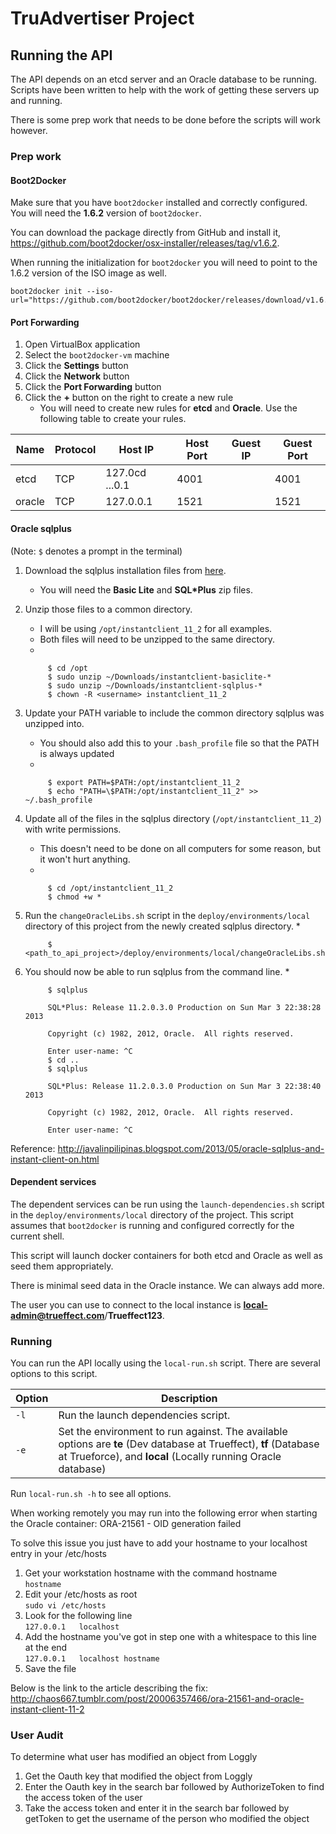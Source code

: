 # TruAdvertiser Project

## Running the API

The API depends on an etcd server and an Oracle database to be running.  Scripts have been written to help with the work of getting these servers up and running.

There is some prep work that needs to be done before the scripts will work however.

### Prep work

#### Boot2Docker

Make sure that you have `boot2docker` installed and correctly configured.  You will need the **1.6.2** version of `boot2docker`.
    
You can download the package directly from GitHub and install it, <https://github.com/boot2docker/osx-installer/releases/tag/v1.6.2>.

When running the initialization for `boot2docker` you will need to point to the 1.6.2 version of the ISO image as well.

    boot2docker init --iso-url="https://github.com/boot2docker/boot2docker/releases/download/v1.6.2/boot2docker.iso"

#### Port Forwarding

1. Open VirtualBox application
2. Select the `boot2docker-vm` machine
3. Click the **Settings** button
4. Click the **Network** button
5. Click the **Port Forwarding** button
6. Click the **+** button on the right to create a new rule
	* You will need to create new rules for **etcd** and **Oracle**.  Use the following table to create your rules.
	
| Name   | Protocol | Host IP   | Host Port | Guest IP | Guest Port |
|--------|----------|-----------|-----------|----------|------------|
| etcd   | TCP      | 127.0cd ...0.1 | 4001      |          | 4001       |
| oracle | TCP      | 127.0.0.1 | 1521      |          | 1521       |

#### Oracle sqlplus

(Note: `$` denotes a prompt in the terminal)

1. Download the sqlplus installation files from [here](http://www.oracle.com/technetwork/topics/intel-macsoft-096467.html).
	* You will need the **Basic Lite** and **SQL\*Plus** zip files.
2. Unzip those files to a common directory.
	* I will be using `/opt/instantclient_11_2` for all examples.
	* Both files will need to be unzipped to the same directory.
	* 
	
			$ cd /opt
			$ sudo unzip ~/Downloads/instantclient-basiclite-*
			$ sudo unzip ~/Downloads/instantclient-sqlplus-*
			$ chown -R <username> instantclient_11_2
	
3. Update your PATH variable to include the common directory sqlplus was unzipped into.
	* You should also add this to your `.bash_profile` file so that the PATH is always updated
	* 
	
			$ export PATH=$PATH:/opt/instantclient_11_2
			$ echo "PATH=\$PATH:/opt/instantclient_11_2" >> ~/.bash_profile
	
4. Update all of the files in the sqlplus directory (`/opt/instantclient_11_2`) with write permissions.
	* This doesn't need to be done on all computers for some reason, but it won't hurt anything.
	* 
		
			$ cd /opt/instantclient_11_2
			$ chmod +w *
			
5. Run the `changeOracleLibs.sh` script in the `deploy/environments/local` directory of this project from the newly created sqlplus directory.
	* 
	
			$ <path_to_api_project>/deploy/environments/local/changeOracleLibs.sh
	
6. You should now be able to run sqlplus from the command line.
	* 
	
			$ sqlplus
			
			SQL*Plus: Release 11.2.0.3.0 Production on Sun Mar 3 22:38:28 2013
	
			Copyright (c) 1982, 2012, Oracle.  All rights reserved.
		
			Enter user-name: ^C
			$ cd ..
			$ sqlplus
		
			SQL*Plus: Release 11.2.0.3.0 Production on Sun Mar 3 22:38:40 2013
			
			Copyright (c) 1982, 2012, Oracle.  All rights reserved.
			
			Enter user-name: ^C


Reference: <http://javalinpilipinas.blogspot.com/2013/05/oracle-sqlplus-and-instant-client-on.html>

#### Dependent services

The dependent services can be run using the `launch-dependencies.sh` script in the `deploy/environments/local` directory of the project.  This script assumes that `boot2docker` is running and configured correctly for the current shell.

This script will launch docker containers for both etcd and Oracle as well as seed them appropriately.

There is minimal seed data in the Oracle instance.  We can always add more.

The user you can use to connect to the local instance is **local-admin@trueffect.com**/**Trueffect123**.

### Running

You can run the API locally using the `local-run.sh` script.  There are several options to this script.

| Option | Description |
|---|---|
| `-l` | Run the launch dependencies script. |
| `-e` | Set the environment to run against.  The available options are **te** (Dev database at Trueffect), **tf** (Database at Trueforce), and **local** (Locally running Oracle database) |

Run `local-run.sh -h` to see all options.

When working remotely you may run into the following error when starting the Oracle container:
ORA-21561 - OID generation failed

To solve this issue you just have to add your hostname to your localhost entry in your /etc/hosts

1. Get your workstation hostname with the command hostname<br/>`hostname`
1. Edit your /etc/hosts as root<br/>`sudo vi /etc/hosts`
1. Look for the following line<br/>`127.0.0.1   localhost`
1. Add the hostname you've got in step one with a whitespace to this line at the end<br/>`127.0.0.1   localhost hostname`
1. Save the file

Below is the link to the article describing the fix:
<http://chaos667.tumblr.com/post/20006357466/ora-21561-and-oracle-instant-client-11-2>


### User Audit

To determine what user has modified an object from Loggly
1. Get the Oauth key that modified the object from Loggly
1. Enter the Oauth key in the search bar followed by AuthorizeToken to find the access token of the user
1. Take the access token and enter it in the search bar followed by getToken to get the username of the person who modified the object